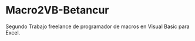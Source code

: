 # Macro2VB-Betancur 
Segundo Trabajo freelance de programador de macros en Visual Basic para Excel.
